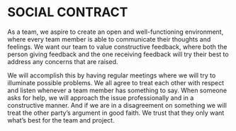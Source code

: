 # SOCIAL CONTRACT
As a team, we aspire to create an open and well-functioning environment, where every team member is able to communicate their thoughts and feelings. We want our team to value constructive feedback, where both the person giving feedback and the one receiving feedback will try their best to address any concerns that are raised. 

We will accomplish this by having regular meetings where we will try to illuminate possible problems. We all agree to treat each other with respect and listen whenever a team member has something to say. When someone asks for help, we will approach the issue professionally and in a constructive manner. And if we are in a disagreement on something we will treat the other party’s argument in good faith. We trust that they only want what’s best for the team and project.


